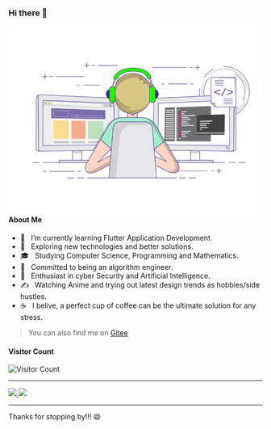 ### Hi there 👋

<img align="right" alt="GIF" src="cover.gif" width="500"/>

#### **About Me**

- 🔭 &nbsp; I’m currently learning Flutter Application Development
- 🤔 &nbsp; Exploring new technologies and better solutions.
- 🎓 &nbsp; Studying Computer Science, Programming and Mathematics.
- 💼 &nbsp; Committed to being an algorithm engineer.
- 🌱 &nbsp; Enthusiast in cyber Security and Artificial Intelligence.
- ✍️ &nbsp; Watching Anime and trying out latest design trends as hobbies/side hustles.
- ☕ &nbsp; I belive, a perfect cup of coffee can be the ultimate solution for any stress. 

> You can also find me on [Gitee](https://gitee.com/sarom)

#### **Visitor Count**

![Visitor Count](https://profile-counter.glitch.me/HuijieYao/count.svg)

---

<a href="https://github.com/HuijieYao">
  <img height="180em" src="https://github-readme-stats.vercel.app/api?username=HuijieYao&theme=buefy&show_icons=true" />
  <img height="180em" src="https://github-readme-stats.vercel.app/api/top-langs/?username=HuijieYao&theme=buefy&layout=compact" />
<a>

---

Thanks for stopping by!!! 😄

